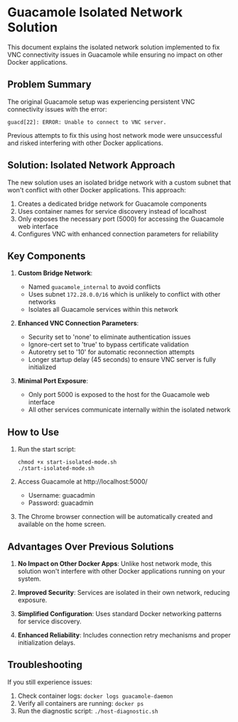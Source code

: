 # Guacamole Isolated Network Solution

This document explains the isolated network solution implemented to fix VNC connectivity issues in Guacamole while ensuring no impact on other Docker applications.

## Problem Summary

The original Guacamole setup was experiencing persistent VNC connectivity issues with the error:
```
guacd[22]: ERROR: Unable to connect to VNC server.
```

Previous attempts to fix this using host network mode were unsuccessful and risked interfering with other Docker applications.

## Solution: Isolated Network Approach

The new solution uses an isolated bridge network with a custom subnet that won't conflict with other Docker applications. This approach:

1. Creates a dedicated bridge network for Guacamole components
2. Uses container names for service discovery instead of localhost
3. Only exposes the necessary port (5000) for accessing the Guacamole web interface
4. Configures VNC with enhanced connection parameters for reliability

## Key Components

1. **Custom Bridge Network**:
   - Named `guacamole_internal` to avoid conflicts
   - Uses subnet `172.28.0.0/16` which is unlikely to conflict with other networks
   - Isolates all Guacamole services within this network

2. **Enhanced VNC Connection Parameters**:
   - Security set to 'none' to eliminate authentication issues
   - Ignore-cert set to 'true' to bypass certificate validation
   - Autoretry set to '10' for automatic reconnection attempts
   - Longer startup delay (45 seconds) to ensure VNC server is fully initialized

3. **Minimal Port Exposure**:
   - Only port 5000 is exposed to the host for the Guacamole web interface
   - All other services communicate internally within the isolated network

## How to Use

1. Run the start script:
   ```
   chmod +x start-isolated-mode.sh
   ./start-isolated-mode.sh
   ```

2. Access Guacamole at http://localhost:5000/
   - Username: guacadmin
   - Password: guacadmin

3. The Chrome browser connection will be automatically created and available on the home screen.

## Advantages Over Previous Solutions

1. **No Impact on Other Docker Apps**: Unlike host network mode, this solution won't interfere with other Docker applications running on your system.

2. **Improved Security**: Services are isolated in their own network, reducing exposure.

3. **Simplified Configuration**: Uses standard Docker networking patterns for service discovery.

4. **Enhanced Reliability**: Includes connection retry mechanisms and proper initialization delays.

## Troubleshooting

If you still experience issues:
1. Check container logs: `docker logs guacamole-daemon`
2. Verify all containers are running: `docker ps`
3. Run the diagnostic script: `./host-diagnostic.sh`
